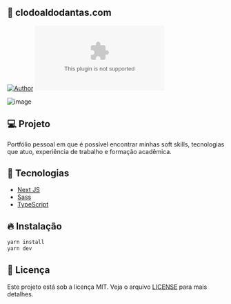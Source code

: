 ## 🦄 clodoaldodantas.com

[![Author](https://img.shields.io/badge/author-ClodoaldoDantas-131415)](https://github.com/ClodoaldoDantas)
[![Languages](https://img.shields.io/github/languages/count/ClodoaldoDantas/clodoaldodantas.com?color=131415)](#)

![image](https://user-images.githubusercontent.com/32376905/200121247-cb3f1c2d-d259-477b-9fcd-801e9e27f5b4.png)


## 💻 Projeto
Portfólio pessoal em que é possível encontrar minhas soft skills, tecnologias que atuo, experiência de trabalho e formação acadêmica.

## 🚀 Tecnologias

- [Next JS](https://nextjs.org/)
- [Sass](https://sass-lang.com/)
- [TypeScript](https://www.typescriptlang.org/)

## 🔥 Instalação

```bash
yarn install
yarn dev
```

## 📝 Licença

Este projeto está sob a licença MIT. Veja o arquivo [LICENSE](LICENSE) para mais detalhes.
